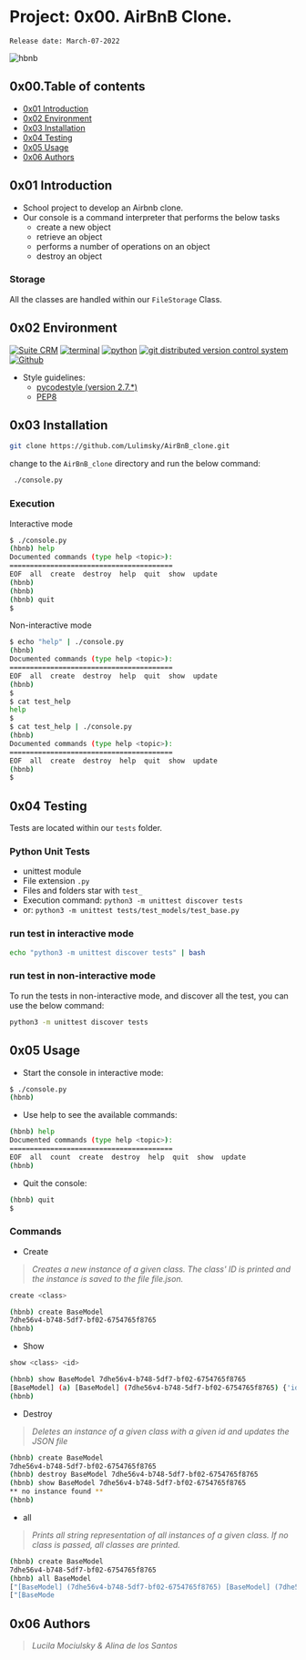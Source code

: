 # Project: 0x00. AirBnB Clone.

`Release date: March-07-2022`

![hbnb](https://i.imgur.com/XyXPuZ9.png)

## 0x00.Table of contents
* [0x01 Introduction](#0x01-Introduction)
* [0x02 Environment](#0x02-Environment)
* [0x03 Installation](#0x03-Installation)
* [0x04 Testing](#0x04-Testing)
* [0x05 Usage](#0x05-Usage)
* [0x06 Authors](#0x06-Authors)

## 0x01 Introduction

-   School project to develop an Airbnb clone.
-   Our console is a command interpreter that performs the below tasks
    - create a new object
    - retrieve an object
    - performs a number of operations on an object
    - destroy an object

### Storage
All the classes are handled within our `FileStorage` Class.

## 0x02 Environment
<!-- ubuntu -->
<a href="https://ubuntu.com/" target="_blank"> <img height="" src="https://img.shields.io/static/v1?label=&message=Ubuntu&color=E95420&logo=Ubuntu&logoColor=E95420&labelColor=2F333A" alt="Suite CRM"></a> <!-- bash --> <a href="https://www.gnu.org/software/bash/" target="_blank"> <img height="" src="https://img.shields.io/static/v1?label=&message=GNU%20Bash&color=4EAA25&logo=GNU%20Bash&logoColor=4EAA25&labelColor=2F333A" alt="terminal"></a> <!-- python--> <a href="https://www.python.org" target="_blank"> <img height="" src="https://img.shields.io/static/v1?label=&message=Python&color=FFD43B&logo=python&logoColor=3776AB&labelColor=2F333A" alt="python"></a> </a> <!-- git --> <a href="https://git-scm.com/" target="_blank"> <img height="" src="https://img.shields.io/static/v1?label=&message=Git&color=F05032&logo=Git&logoColor=F05032&labelColor=2F333A" alt="git distributed version control system"></a> <!-- github --> <a href="https://github.com" target="_blank"> <img height="" src="https://img.shields.io/static/v1?label=&message=GitHub&color=181717&logo=GitHub&logoColor=f2f2f2&labelColor=2F333A" alt="Github"></a>
 <!-- Style guidelines -->
* Style guidelines:
  * [pycodestyle (version 2.7.*)](https://pypi.org/project/pycodestyle/)
  * [PEP8](https://pep8.org/)

## 0x03 Installation
```bash
git clone https://github.com/Lulimsky/AirBnB_clone.git
```
change to the `AirBnB_clone` directory and run the below command:
```bash
 ./console.py
```
### Execution
Interactive mode
```bash
$ ./console.py
(hbnb) help
Documented commands (type help <topic>):
========================================
EOF  all  create  destroy  help  quit  show  update
(hbnb)
(hbnb)
(hbnb) quit
$
```
Non-interactive mode
```bash
$ echo "help" | ./console.py
(hbnb)
Documented commands (type help <topic>):
========================================
EOF  all  create  destroy  help  quit  show  update
(hbnb)
$
$ cat test_help
help
$
$ cat test_help | ./console.py
(hbnb)
Documented commands (type help <topic>):
========================================
EOF  all  create  destroy  help  quit  show  update
(hbnb)
$
```

## 0x04 Testing
Tests are located within our `tests` folder.

### Python Unit Tests
* unittest module
* File extension ``` .py ```
* Files and folders star with ```test_```
* Execution command: ```python3 -m unittest discover tests```
* or: ```python3 -m unittest tests/test_models/test_base.py```
### run test in interactive mode
```bash
echo "python3 -m unittest discover tests" | bash
```
### run test in non-interactive mode
To run the tests in non-interactive mode, and discover all the test, you can use the below command:
```bash
python3 -m unittest discover tests
```

## 0x05 Usage
* Start the console in interactive mode:
```bash
$ ./console.py
(hbnb)
```
* Use help to see the available commands:
```bash
(hbnb) help
Documented commands (type help <topic>):
========================================
EOF  all  count  create  destroy  help  quit  show  update
(hbnb)
```
* Quit the console:
```bash
(hbnb) quit
$
```

### Commands

* Create
> *Creates a new instance of a given class. The class' ID is printed and the instance is saved to the file file.json.*
```bash
create <class>
```
```bash
(hbnb) create BaseModel
7dhe56v4-b748-5df7-bf02-6754765f8765
(hbnb)
```

* Show
```bash
show <class> <id>
```

```bash
(hbnb) show BaseModel 7dhe56v4-b748-5df7-bf02-6754765f8765
[BaseModel] (a) [BaseModel] (7dhe56v4-b748-5df7-bf02-6754765f8765) {'id': '7dhe56v4-b748-5df7-bf02-6754765f8765', 'created_at': datetime.datetime(2022, 3, 7, 3, 28, 45, 571360), 'updated_at': datetime.datetime(2022, 3, 7, 3, 28, 45, 571389)}
(hbnb)
```
* Destroy
> *Deletes an instance of a given class with a given id and updates the JSON file*
```bash
(hbnb) create BaseModel
7dhe56v4-b748-5df7-bf02-6754765f8765
(hbnb) destroy BaseModel 7dhe56v4-b748-5df7-bf02-6754765f8765
(hbnb) show BaseModel 7dhe56v4-b748-5df7-bf02-6754765f8765
** no instance found **
(hbnb)
```
* all
> *Prints all string representation of all instances of a given class.*
> *If no class is passed, all classes are printed.*
```bash
(hbnb) create BaseModel
7dhe56v4-b748-5df7-bf02-6754765f8765
(hbnb) all BaseModel
["[BaseModel] (7dhe56v4-b748-5df7-bf02-6754765f8765) [BaseModel] (7dhe56v4-b748-5df7-bf02-6754765f8765) {'id': '7dhe56v4-b748-5df7-bf02-6754765f8765', 'created_at': datetime.datetime(2021, 11, 13, 22, 19, 19, 447155), 'updated_at': datetime.datetime(2021, 11, 13, 22, 19, 19, 447257), 'name': 'Alto Modelo', 'my_number': 77}"]
["[BaseMode
```

## 0x06 Authors

> *Lucila Mociulsky & Alina de los Santos*
